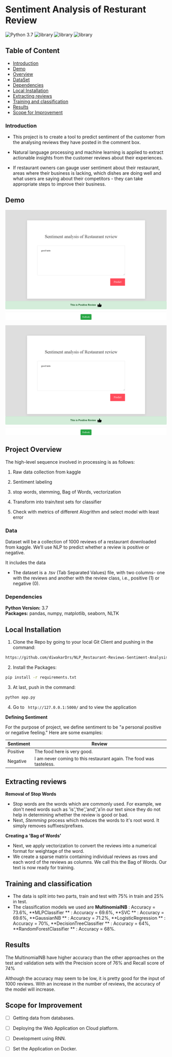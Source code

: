 
# Sentiment Analysis of Resturant Review
![Python 3.7](https://img.shields.io/badge/Python-3.7-brightgreen.svg) ![library](https://img.shields.io/badge/Library-numpy-orange.svg) ![library](https://img.shields.io/badge/Library-matplotlib-blueviolet.svg) ![library](https://img.shields.io/badge/Library-NLTK-9cf.svg)


## Table of Content
  * [Introduction](#introduction)
  * [Demo](#demo)
  * [Overview](#project-overview)
  * [DataSet](#data)
  * [Dependencies](#dependencies)
  * [Local Installation](#local-installation)
  * [Extracting reviews](#extracting-reviews)
  * [Training and classification](#training-and-classification)
  * [Results](#results)
  * [Scope for Improvement](#scope-for-improvement)
  

### **Introduction**

- This project is to create a tool to predict sentiment of the customer from the analysing reviews they have posted in the comment box.

- Natural language processing and machine learning is applied to extract actionable insights from the customer reviews about their experiences.
- If restaurant owners can gauge user sentiment about their restaurant, areas where their business is lacking, which dishes are doing well and what users are saying about their competitors - they can take appropriate steps to improve their business.


## Demo
![](readme_resource/result.png)

<p align='center'>
 
 <img src = "https://github.com/diwakarDrs/NLP-Projects/blob/main/NLP_Restaurant-Reviews-Sentiment-Analysis/readme_resource/result.png" width = 600 alt="Resturant Review">
 </p>


## Project Overview 

The high-level sequence involved in processing is as follows:

1) Raw data collection from kaggle

2) Sentiment labeling

3) stop words, stemming, Bag of Words, vectorization

4)	Transform into train/test sets for classifier

5) Check with metrics of different Alogrithm  and select model with least error


### **Data**

Dataset will be a collection of 1000 reviews of a restaurant downloaded from kaggle. We’ll use NLP to predict whether a review is positive or negative.

It includes the data

- The dataset is a .tsv (Tab Separated Values) file, with two columns- one with the reviews and another with the review class, i.e., positive (1) or negative (0).


### **Dependencies**

**Python Version:** 3.7  
**Packages:** pandas, numpy, matplotlib, seaborn, NLTK


## Local Installation
1. Clone the Repo by going to your local Git Client and pushing in the command: 
```sh
https://github.com/diwakarDrs/NLP_Restaurant-Reviews-Sentiment-Analysis.git
```
2. Install the Packages: 
```sh
pip install -r requirements.txt
```
3. At last, push in the command:
```sh
python app.py
```
4. Go to ` http://127.0.0.1:5000/` and to view the application

**Defining Sentiment**

For the purpose of project, we define sentiment to be &quot;a personal positive or negative feeling.&quot; Here are some examples:

| **Sentiment** | **Review** |
| --- | --- |
| Positive | The food here is very good. |
| Negative | I am never coming to this restaurant again. The food was tasteless. |

## Extracting reviews

**Removal of Stop Words**
- Stop words are the words which are commonly used. For example, we don't need words such as 'is','the','and','a’in our text since they do not help in determining whether the review is good or bad. 
- Next, *Stemming* process which reduces the words to it's root word. It simply removes suffixes/prefixes.

**Creating a 'Bag of Words’**
- Next, we apply vectorization to convert the reviews into a numerical format for weightage of the word.
- We create a sparse matrix containing individual reviews as rows and each word of the reviews as columns. We call this the Bag of Words. Our text is now ready for training.

## Training and classification

- The data is split into two parts, train and test with 75% in train and 25% in test. 
- The classification models we used are
**MultinomialNB** : Accuracy = 73.6%, 
**MLPClassifier ** : Accuracy = 69.6%, 
**SVC ** : Accuracy = 69.6%, 
**GaussianNB ** : Accuracy = 71.2%, 
**LogisticRegression ** : Accuracy = 70%, 
**DecisionTreeClassifier ** : Accuracy = 64%, 
**RandomForestClassifier ** : Accuracy = 68%. 

## **Results**

The MultinomialNB have higher accuracy than the other approaches on the test and validation sets with the Precision score of 76% and Recall score of 74%

Although the accuracy may seem to be low, it is pretty good for the input of 1000 reviews. With an increase in the number of reviews, the accuracy of the model will increase.

##  Scope for Improvement

-  [ ] Getting data from databases.
- [ ] Deploying the Web Application on Cloud platform.
- [ ] Development using RNN.
- [ ] Set the Application on Docker.

